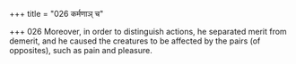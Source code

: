 +++
title = "026 कर्मणाञ् च"

+++
026	Moreover, in order to distinguish actions, he separated merit from demerit, and he caused the creatures to be affected by the pairs (of opposites), such as pain and pleasure.